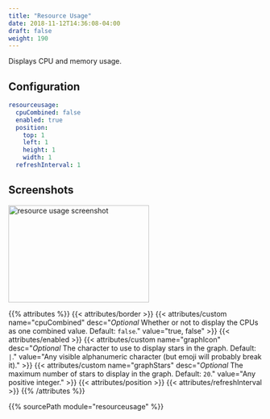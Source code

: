 ```yaml
---
title: "Resource Usage"
date: 2018-11-12T14:36:08-04:00
draft: false
weight: 190
---
```


Displays CPU and memory usage.

## Configuration

```yaml
resourceusage:
  cpuCombined: false
  enabled: true
  position:
    top: 1
    left: 1
    height: 1
    width: 1
  refreshInterval: 1
```

## Screenshots

<img class="screenshot" src="/imgs/modules/resource_usage.png" width="279" height="193" alt="resource usage screenshot" />

{{% attributes %}}
  {{< attributes/border >}}
  {{< attributes/custom name="cpuCombined" desc="_Optional_ Whether or not to display the CPUs as one combined value. Default: `false`." value="true, false" >}}
  {{< attributes/enabled >}}
  {{< attributes/custom name="graphIcon" desc="_Optional_ The character to use to display stars in the graph. Default: `|`." value="Any visible alphanumeric character (but emoji will probably break it)." >}}
  {{< attributes/custom name="graphStars" desc="_Optional_ The maximum number of stars to display in the graph. Default: `20`." value="Any positive integer." >}}
  {{< attributes/position >}}
  {{< attributes/refreshInterval >}}
{{% /attributes %}}

{{% sourcePath module="resourceusage" %}}
